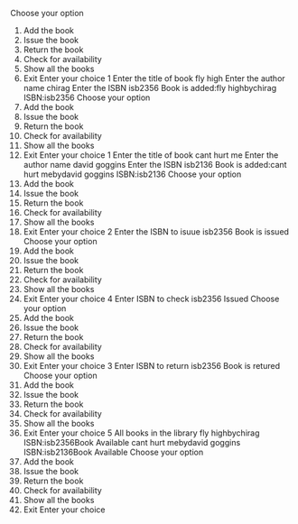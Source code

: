 Choose your option
1. Add the book
2. Issue the book
3. Return the book
4. Check for availability
5. Show all the books
6. Exit
Enter your choice 
1
Enter the title of book 
fly high
Enter the author name 
chirag
Enter the ISBN 
isb2356
Book is added:fly highbychirag ISBN:isb2356
Choose your option
1. Add the book
2. Issue the book
3. Return the book
4. Check for availability
5. Show all the books
6. Exit
Enter your choice 
1
Enter the title of book 
cant hurt me
Enter the author name 
david goggins
Enter the ISBN 
isb2136
Book is added:cant hurt mebydavid goggins ISBN:isb2136
Choose your option
1. Add the book
2. Issue the book
3. Return the book
4. Check for availability
5. Show all the books
6. Exit
Enter your choice 
2
Enter the ISBN to isuue 
isb2356
Book is issued
Choose your option
1. Add the book
2. Issue the book
3. Return the book
4. Check for availability
5. Show all the books
6. Exit
Enter your choice 
4
Enter ISBN to check 
isb2356
Issued
Choose your option
1. Add the book
2. Issue the book
3. Return the book
4. Check for availability
5. Show all the books
6. Exit
Enter your choice 
3
Enter ISBN to return 
isb2356
Book is retured
Choose your option
1. Add the book
2. Issue the book
3. Return the book
4. Check for availability
5. Show all the books
6. Exit
Enter your choice 
5
All books in the library
fly highbychirag ISBN:isb2356Book Available
cant hurt mebydavid goggins ISBN:isb2136Book Available
Choose your option
1. Add the book
2. Issue the book
3. Return the book
4. Check for availability
5. Show all the books
6. Exit
Enter your choice 
